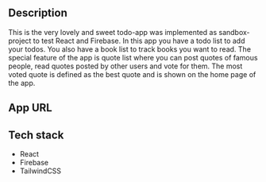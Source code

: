 ## Description

This is the very lovely and sweet todo-app was implemented as sandbox-project to test React and Firebase.
In this app you have a todo list to add your todos. You also have a book list to track books you want to read.
The special feature of the app is quote list where you can post quotes of famous people, read quotes posted by other users and vote for them. The most voted quote is defined as the best quote and is shown on the home page of the app.

## App URL

## Tech stack

- React
- Firebase
- TailwindCSS
